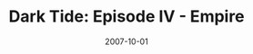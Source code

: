 ---
mission_id: dtide4
editorsChoice:
title: "Dark Tide: Episode IV - Empire"
authors: 
    - "Barry Brien"
    - "Patrick Haslow"
    - "Matthew Hallaron"
date: 2007-10-01
filename: "dtide4.zip"
description: "It is a time of great danger for Kyle Katarn. Having just espaced the INVISOR he makes his way into the heart of the Empire. His friend and co-pilot Jan Ors has been taken to a secret location somewhere in the Imperial Capitol. In order to find her Kyle must evade the legions of imperial forces and locate the shady information dealer TELL TRESSING. But little does Kyle know that another, more sinister element is about to make it's presence felt..."
cover:
levelReplaced: GROMAS
difficulty: yes
bm:	yes
fme: yes
wax: yes
three_do: yes
voc: yes
gmd: no
vue: yes
lfd: yes
base: "New level from scratch" 
editors: "Dark Forge 1.2, WDFUSE"

---